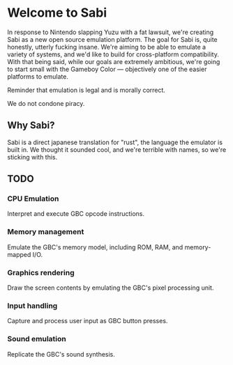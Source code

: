 # Welcome to Sabi

In response to Nintendo slapping Yuzu with a fat lawsuit, we're creating Sabi as a new open source emulation platform. The goal for Sabi is, quite honestly, utterly fucking insane. We're aiming to be able to emulate a variety of systems, and we'd like to build for cross-platform compatibility. With that being said, while our goals are extremely ambitious, we're going to start small with the Gameboy Color — objectively one of the easier platforms to emulate.

Reminder that emulation is legal and is morally correct.

We do not condone piracy.

## Why Sabi?

Sabi is a direct japanese translation for "rust", the language the emulator is built in. We thought it sounded cool, and we're terrible with names, so we're sticking with this.

## TODO

### CPU Emulation
Interpret and execute GBC opcode instructions.

### Memory management
Emulate the GBC's memory model, including ROM, RAM, and memory-mapped I/O.

### Graphics rendering
Draw the screen contents by emulating the GBC's pixel processing unit.

### Input handling
Capture and process user input as GBC button presses.

### Sound emulation
Replicate the GBC's sound synthesis.

